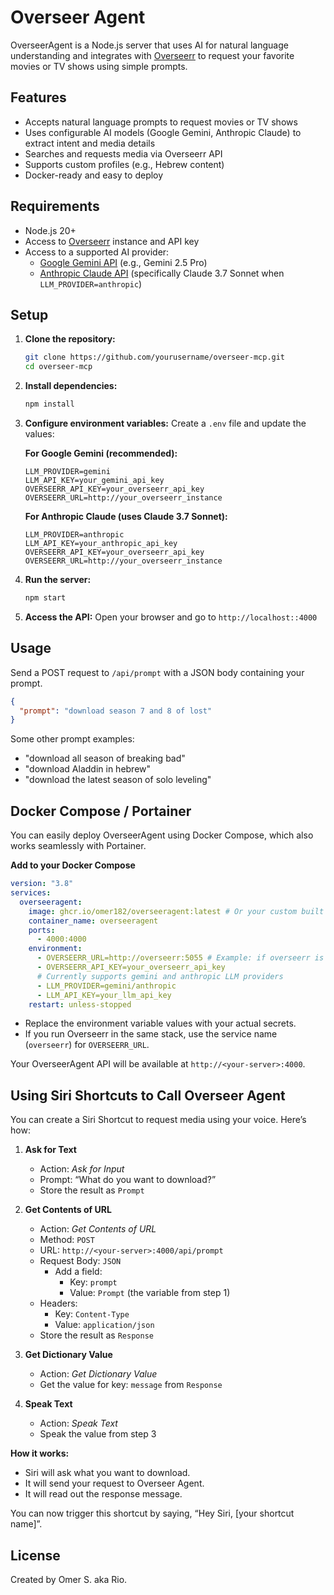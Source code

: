 # Overseer Agent

OverseerAgent is a Node.js server that uses AI for natural language understanding and integrates with [Overseerr](https://overseerr.dev/) to request your favorite movies or TV shows using simple prompts.

## Features

- Accepts natural language prompts to request movies or TV shows
- Uses configurable AI models (Google Gemini, Anthropic Claude) to extract intent and media details
- Searches and requests media via Overseerr API
- Supports custom profiles (e.g., Hebrew content)
- Docker-ready and easy to deploy

## Requirements

- Node.js 20+
- Access to [Overseerr](https://overseerr.dev/) instance and API key
- Access to a supported AI provider:
  - [Google Gemini API](https://ai.google.dev/) (e.g., Gemini 2.5 Pro)
  - [Anthropic Claude API](https://docs.anthropic.com/claude/reference/getting-started) (specifically Claude 3.7 Sonnet when `LLM_PROVIDER=anthropic`)

## Setup

1. **Clone the repository:**
   ```sh
   git clone https://github.com/yourusername/overseer-mcp.git
   cd overseer-mcp
   ```
2. **Install dependencies:**
   ```sh
   npm install
   ```
3. **Configure environment variables:**
   Create a `.env` file and update the values:
   
   **For Google Gemini (recommended):**
   ```env
   LLM_PROVIDER=gemini
   LLM_API_KEY=your_gemini_api_key
   OVERSEERR_API_KEY=your_overseerr_api_key
   OVERSEERR_URL=http://your_overseerr_instance
   ```
   
   **For Anthropic Claude (uses Claude 3.7 Sonnet):**
   ```env
   LLM_PROVIDER=anthropic
   LLM_API_KEY=your_anthropic_api_key
   OVERSEERR_API_KEY=your_overseerr_api_key
   OVERSEERR_URL=http://your_overseerr_instance
   ```
4. **Run the server:**
   ```sh
   npm start
   ```
5. **Access the API:**
   Open your browser and go to `http://localhost::4000`

## Usage

Send a POST request to `/api/prompt` with a JSON body containing your prompt.


```json
{
  "prompt": "download season 7 and 8 of lost"
}
```

Some other prompt examples:
- "download all season of breaking bad"
- "download Aladdin in hebrew"
- "download the latest season of solo leveling"

## Docker Compose / Portainer

You can easily deploy OverseerAgent using Docker Compose, which also works seamlessly with Portainer.

**Add to your Docker Compose**

   ```yaml
   version: "3.8"
   services:
     overseeragent:
       image: ghcr.io/omer182/overseeragent:latest # Or your custom built image
       container_name: overseeragent
       ports:
         - 4000:4000
       environment:
         - OVERSEERR_URL=http://overseerr:5055 # Example: if overseerr is in the same stack
         - OVERSEERR_API_KEY=your_overseerr_api_key
         # Currently supports gemini and anthropic LLM providers
         - LLM_PROVIDER=gemini/anthropic 
         - LLM_API_KEY=your_llm_api_key
       restart: unless-stopped
   ```

   - Replace the environment variable values with your actual secrets.
   - If you run Overseerr in the same stack, use the service name (`overseerr`) for `OVERSEERR_URL`.

Your OverseerAgent API will be available at `http://<your-server>:4000`.

## Using Siri Shortcuts to Call Overseer Agent

You can create a Siri Shortcut to request media using your voice. Here’s how:

1. **Ask for Text**
   - Action: *Ask for Input*
   - Prompt: “What do you want to download?”
   - Store the result as `Prompt`

2. **Get Contents of URL**
   - Action: *Get Contents of URL*
   - Method: `POST`
   - URL: `http://<your-server>:4000/api/prompt`
   - Request Body: `JSON`
     - Add a field:
       - Key: `prompt`
       - Value: `Prompt` (the variable from step 1)
   - Headers:
     - Key: `Content-Type`
     - Value: `application/json`
   - Store the result as `Response`

3. **Get Dictionary Value**
   - Action: *Get Dictionary Value*
   - Get the value for key: `message` from `Response`

4. **Speak Text**
   - Action: *Speak Text*
   - Speak the value from step 3

**How it works:**  
- Siri will ask what you want to download.
- It will send your request to Overseer Agent.
- It will read out the response message.

You can now trigger this shortcut by saying, “Hey Siri, [your shortcut name]”.

## License

Created by Omer S. aka Rio.
